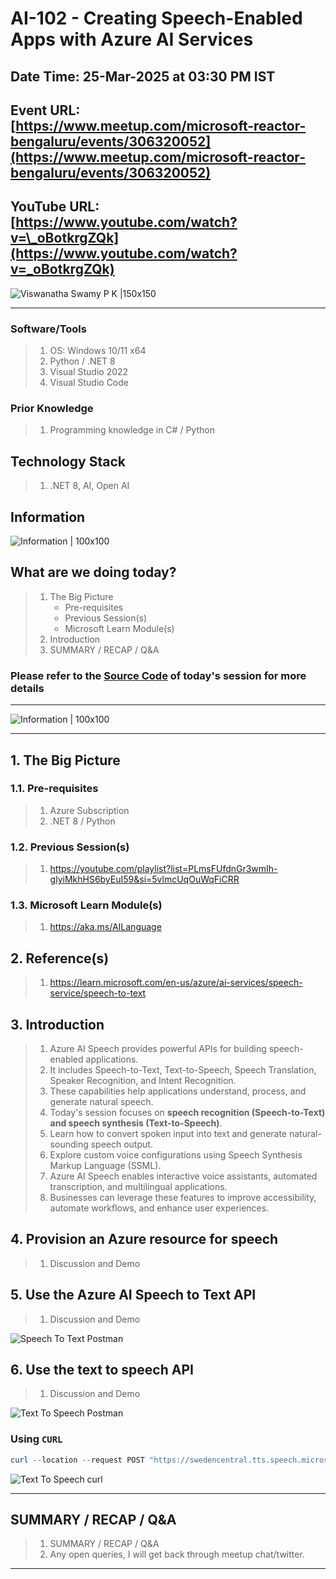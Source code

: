# AI-102 - Creating Speech-Enabled Apps with Azure AI Services

## Date Time: 25-Mar-2025 at 03:30 PM IST

## Event URL: [https://www.meetup.com/microsoft-reactor-bengaluru/events/306320052](https://www.meetup.com/microsoft-reactor-bengaluru/events/306320052)

## YouTube URL: [https://www.youtube.com/watch?v=\_oBotkrgZQk](https://www.youtube.com/watch?v=_oBotkrgZQk)

![Viswanatha Swamy P K |150x150](./Documentation/Images/ViswanathaSwamyPK.PNG)

---

### Software/Tools

> 1. OS: Windows 10/11 x64
> 1. Python / .NET 8
> 1. Visual Studio 2022
> 1. Visual Studio Code

### Prior Knowledge

> 1. Programming knowledge in C# / Python

## Technology Stack

> 1. .NET 8, AI, Open AI

## Information

![Information | 100x100](../Documentation/Images/Information.PNG)

## What are we doing today?

> 1. The Big Picture
>    - Pre-requisites
>    - Previous Session(s)
>    - Microsoft Learn Module(s)
> 1. Introduction
> 1. SUMMARY / RECAP / Q&A

### Please refer to the [**Source Code**](https://github.com/Swamy-s-Tech-Skills-Academy/learn-ai-102-code) of today's session for more details

---

![Information | 100x100](../Documentation/Images/SeatBelt.PNG)

---

## 1. The Big Picture

### 1.1. Pre-requisites

> 1. Azure Subscription
> 1. .NET 8 / Python

### 1.2. Previous Session(s)

> 1. <https://youtube.com/playlist?list=PLmsFUfdnGr3wmIh-glyiMkhHS6byEuI59&si=5vlmcUqOuWqFiCRR>

### 1.3. Microsoft Learn Module(s)

> 1. <https://aka.ms/AILanguage>

## 2. Reference(s)

> 1. <https://learn.microsoft.com/en-us/azure/ai-services/speech-service/speech-to-text>

## 3. Introduction

> 1. Azure AI Speech provides powerful APIs for building speech-enabled applications.
> 1. It includes Speech-to-Text, Text-to-Speech, Speech Translation, Speaker Recognition, and Intent Recognition.
> 1. These capabilities help applications understand, process, and generate natural speech.
> 1. Today's session focuses on **speech recognition (Speech-to-Text) and speech synthesis (Text-to-Speech)**.
> 1. Learn how to convert spoken input into text and generate natural-sounding speech output.
> 1. Explore custom voice configurations using Speech Synthesis Markup Language (SSML).
> 1. Azure AI Speech enables interactive voice assistants, automated transcription, and multilingual applications.
> 1. Businesses can leverage these features to improve accessibility, automate workflows, and enhance user experiences.

## 4. Provision an Azure resource for speech

> 1. Discussion and Demo

## 5. Use the Azure AI Speech to Text API

> 1. Discussion and Demo

![Speech To Text Postman](./Documentation/Images/SpeechToText_Postman.PNG)

## 6. Use the text to speech API

> 1. Discussion and Demo

![Text To Speech Postman](./Documentation/Images/TextToSpeech_Postman.PNG)

### Using `CURL`

```powershell
curl --location --request POST "https://swedencentral.tts.speech.microsoft.com/cognitiveservices/v1" --header "Ocp-Apim-Subscription-Key: $OcpApimSubscriptionKey" --header "Content-Type: application/ssml+xml" --header "X-Microsoft-OutputFormat: audio-16khz-128kbitrate-mono-mp3" --header "User-Agent: curl" --data-raw "<speak version='1.0' xml:lang='en-US'><voice xml:lang='en-US' xml:gender='Female' name='en-US-AvaMultilingualNeural'>my voice is my passport verify me</voice></speak>" --output output.mp3
```

![Text To Speech curl](./Documentation/Images/TextToSpeech_Curl.PNG)

---

## SUMMARY / RECAP / Q&A

> 1. SUMMARY / RECAP / Q&A
> 2. Any open queries, I will get back through meetup chat/twitter.

---
